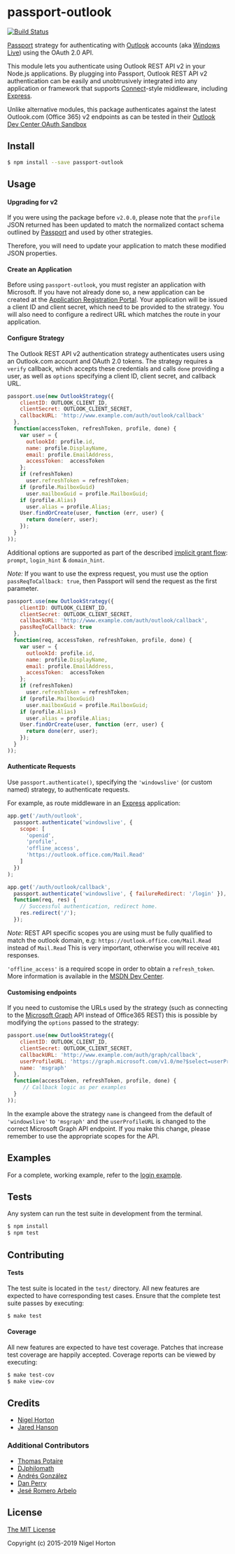 # passport-outlook

[![Build Status](https://travis-ci.org/clocked0ne/passport-outlook.svg)](https://travis-ci.org/clocked0ne/passport-outlook)

[Passport](https://github.com/jaredhanson/passport) strategy for authenticating
with [Outlook](http://www.outlook.com/) accounts (aka [Windows Live](http://www.live.com/))
using the OAuth 2.0 API.

This module lets you authenticate using Outlook REST API v2 in your Node.js
applications. By plugging into Passport, Outlook REST API v2 authentication
can be easily and unobtrusively integrated into any application or
framework that supports [Connect](http://www.senchalabs.org/connect/)-style
middleware, including [Express](http://expressjs.com/).

Unlike alternative modules, this package authenticates against the latest
Outlook.com (Office 365) v2 endpoints as can be tested in their
[Outlook Dev Center OAuth Sandbox](https://oauthplay.azurewebsites.net/)

## Install

```bash
$ npm install --save passport-outlook
```

## Usage

#### Upgrading for v2

If you were using the package before `v2.0.0`, please note that the `profile`
JSON returned has been updated to match the normalized contact schema outlined
by [Passport](http://passportjs.org/docs/profile) and used by other strategies.

Therefore, you will need to update your application to match these modified JSON
properties.

#### Create an Application

Before using `passport-outlook`, you must register an application with Microsoft.
If you have not already done so, a new application can be created at the
[Application Registration Portal](https://apps.dev.microsoft.com/). Your
application will be issued a client ID and client secret, which need to be
provided to the strategy. You will also need to configure a redirect URL which
matches the route in your application.


#### Configure Strategy

The Outlook REST API v2 authentication strategy authenticates users using an
Outlook.com account and OAuth 2.0 tokens.  The strategy requires a `verify`
callback, which accepts these credentials and calls `done` providing a user,
as well as `options` specifying a client ID, client secret, and callback URL.

```js
passport.use(new OutlookStrategy({
    clientID: OUTLOOK_CLIENT_ID,
    clientSecret: OUTLOOK_CLIENT_SECRET,
    callbackURL: 'http://www.example.com/auth/outlook/callback'
  },
  function(accessToken, refreshToken, profile, done) {
    var user = {
      outlookId: profile.id,
      name: profile.DisplayName,
      email: profile.EmailAddress,
      accessToken:  accessToken
    };
    if (refreshToken)
      user.refreshToken = refreshToken;
    if (profile.MailboxGuid)
      user.mailboxGuid = profile.MailboxGuid;
    if (profile.Alias)
      user.alias = profile.Alias;
    User.findOrCreate(user, function (err, user) {
      return done(err, user);
    });
  }
));
```

Additional options are supported as part of the described 
[implicit grant flow](https://docs.microsoft.com/en-us/azure/active-directory/develop/v2-oauth2-implicit-grant-flow):
`prompt`, `login_hint` & `domain_hint`.

*Note:*
If you want to use the express request, you must use the option
`passReqToCallback: true`, then Passport will send the request as the first parameter.

```js
passport.use(new OutlookStrategy({
    clientID: OUTLOOK_CLIENT_ID,
    clientSecret: OUTLOOK_CLIENT_SECRET,
    callbackURL: 'http://www.example.com/auth/outlook/callback',
    passReqToCallback: true
  },
  function(req, accessToken, refreshToken, profile, done) {
    var user = {
      outlookId: profile.id,
      name: profile.DisplayName,
      email: profile.EmailAddress,
      accessToken:  accessToken
    };
    if (refreshToken)
      user.refreshToken = refreshToken;
    if (profile.MailboxGuid)
      user.mailboxGuid = profile.MailboxGuid;
    if (profile.Alias)
      user.alias = profile.Alias;
    User.findOrCreate(user, function (err, user) {
      return done(err, user);
    });
  }
));
```

#### Authenticate Requests

Use `passport.authenticate()`, specifying the `'windowslive'` (or custom named)
strategy, to authenticate requests.

For example, as route middleware in an [Express](http://expressjs.com/)
application:

```js
app.get('/auth/outlook',
  passport.authenticate('windowslive', {
    scope: [
      'openid',
      'profile',
      'offline_access',
      'https://outlook.office.com/Mail.Read'
    ]
  })
);

app.get('/auth/outlook/callback', 
  passport.authenticate('windowslive', { failureRedirect: '/login' }),
  function(req, res) {
    // Successful authentication, redirect home.
    res.redirect('/');
  });
```

*Note:*
REST API specific scopes you are using must be fully qualified to match the
outlook domain, e.g: `https://outlook.office.com/Mail.Read` instead of `Mail.Read`
This is very important, otherwise you will receive `401` responses.

`'offline_access'` is a required scope in order to obtain a
`refresh_token`. More information is available in the [MSDN Dev Center](https://msdn.microsoft.com/en-us/office/office365/api/use-outlook-rest-api#get-an-access-token).

#### Customising endpoints

If you need to customise the URLs used by the strategy (such as
connecting to the [Microsoft Graph](https://developer.microsoft.com/en-us/graph)
API instead of Office365 REST) this is possible by modifying the
`options` passed to the strategy:

```js
passport.use(new OutlookStrategy({
    clientID: OUTLOOK_CLIENT_ID,
    clientSecret: OUTLOOK_CLIENT_SECRET,
    callbackURL: 'http://www.example.com/auth/graph/callback',
    userProfileURL: 'https://graph.microsoft.com/v1.0/me?$select=userPrincipalName',
    name: 'msgraph'
  },
  function(accessToken, refreshToken, profile, done) {
     // Callback logic as per examples
  }
));
```

In the example above the strategy `name` is changeed from the default of `'windowslive'`
to `'msgraph'` and the `userProfileURL` is changed to the correct Microsoft Graph
API endpoint. If you make this change, please remember to use the appropriate scopes
for the API.

## Examples

For a complete, working example, refer to the [login example](https://github.com/clocked0ne/passport-outlook/tree/master/examples/login).

## Tests

Any system can run the test suite in development from the terminal.

```bash
$ npm install
$ npm test
```

## Contributing

#### Tests

The test suite is located in the `test/` directory. All new features are
expected to have corresponding test cases. Ensure that the complete test suite
passes by executing:

```bash
$ make test
```

#### Coverage

All new features are expected to have test coverage. Patches that
increase test coverage are happily accepted. Coverage reports can be viewed by
executing:

```bash
$ make test-cov
$ make view-cov
```

## Credits

  - [Nigel Horton](https://github.com/clocked0ne)
  - [Jared Hanson](https://github.com/jaredhanson)

### Additional Contributors

  - [Thomas Potaire](https://github.com/http-teapot)
  - [DJphilomath](https://github.com/DJphilomath)
  - [Andrés González](https://github.com/andreider04)
  - [Dan Perry](https://github.com/dperry)
  - [Jesé Romero Arbelo](https://github.com/Linkaynn)

## License

[The MIT License](http://opensource.org/licenses/MIT)

Copyright (c) 2015-2019 Nigel Horton
